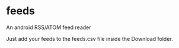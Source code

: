 # feeds
An android RSS/ATOM feed reader

Just add your feeds to the feeds.csv file inside the Download folder.
